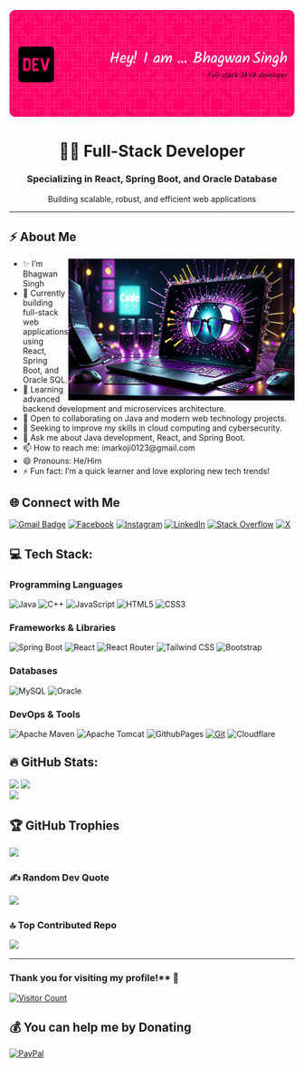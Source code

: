 ![MasterHead](https://github.com/itmarko/itmarko/blob/main/bhagwan.png)
<div align="center">
<!--  <h1 style="font-family: 'Pacifico', cursive;">Hi 👨‍💻 I'm Bhagwan Singh</h1> -->
<!--   <h3>Full-Stack Developer Specializing in React, Spring Boot, and Oracle Database</h3> -->
<!--   <p>Building scalable, robust, and efficient web applications</p> -->
  <h1>👨‍💻 Full-Stack Developer</h1>
  <h3>Specializing in React, Spring Boot, and Oracle Database</h3>
  <p>Building scalable, robust, and efficient web applications</p>
</div>
<hr/>
<!-- Animation Typing -->

<!-- Animation Typing: END -->


<!-- About Me Section -->
## ⚡️ About Me
<img align="right" alt="Coding" width="400px" height="250px" src="https://raw.githubusercontent.com/itmarko/itmarko/main/programmer">
<ul>
  <li>✨ I’m Bhagwan Singh</li>
  <li>🔭 Currently building full-stack web applications using React, Spring Boot, and Oracle SQL.</li>
  <li>🌱 Learning advanced backend development and microservices architecture.</li>
  <li>👯 Open to collaborating on Java and modern web technology projects.</li>
  <li>🤔 Seeking to improve my skills in cloud computing and cybersecurity.</li>
  <li>💬 Ask me about Java development, React, and Spring Boot.</li>
  <li>📫 How to reach me: imarkoji0123@gmail.com</li>
  <li>😄 Pronouns: He/Him</li>
  <li>⚡ Fun fact: I’m a quick learner and love exploring new tech trends!</li>
</ul>

<!-- About me section: END -->

<!-- Connect with me Section -->
## 🌐 Connect with Me
[![Gmail Badge](https://img.shields.io/badge/Gmail-fff?style=flat&logo=gmail)](mailto:imarkoji0123@gmail.com)
[![Facebook](https://img.shields.io/badge/Facebook-%231877F2.svg?logo=Facebook&logoColor=white)](https://facebook.com/itmarko.in)
[![Instagram](https://img.shields.io/badge/Instagram-%23E4405F.svg?logo=Instagram&logoColor=white)](https://instagram.com/it.marko)
[![LinkedIn](https://img.shields.io/badge/LinkedIn-%230077B5.svg?logo=linkedin&logoColor=white)](https://linkedin.com/in/it-marko)
[![Stack Overflow](https://img.shields.io/badge/-Stackoverflow-FE7A16?logo=stack-overflow&logoColor=white)](https://stackoverflow.com/users/12069284) 
[![X](https://img.shields.io/badge/X-black.svg?logo=X&logoColor=white)](https://x.com/it_marko)

## 💻 Tech Stack:

### Programming Languages
![Java](https://img.shields.io/badge/java-%23ED8B00.svg?style=plastic&logo=openjdk&logoColor=white)
![C++](https://img.shields.io/badge/c++-%2300599C.svg?style=plastic&logo=c%2B%2B&logoColor=white)
![JavaScript](https://img.shields.io/badge/javascript-%23323330.svg?style=plastic&logo=javascript&logoColor=%23F7DF1E)
![HTML5](https://img.shields.io/badge/html5-%23E34F26.svg?style=plastic&logo=html5&logoColor=white)
![CSS3](https://img.shields.io/badge/css3-%231572B6.svg?style=plastic&logo=css3&logoColor=white)

### Frameworks & Libraries
![Spring Boot](https://img.shields.io/badge/springboot-%236DB33F.svg?style=plastic&logo=spring&logoColor=white)
![React](https://img.shields.io/badge/react-%2320232a.svg?style=plastic&logo=react&logoColor=%2361DAFB)
![React Router](https://img.shields.io/badge/React_Router-CA4245?style=plastic&logo=react-router&logoColor=white)
![Tailwind CSS](https://img.shields.io/badge/tailwindcss-%2338B2AC.svg?style=plastic&logo=tailwindcss&logoColor=white)
![Bootstrap](https://img.shields.io/badge/bootstrap-%238511FA.svg?style=plastic&logo=bootstrap&logoColor=white)

### Databases
![MySQL](https://img.shields.io/badge/mysql-4479A1.svg?style=plastic&logo=mysql&logoColor=white)
![Oracle](https://img.shields.io/badge/Oracle-F80000?style=plastic&logo=oracle&logoColor=white)

### DevOps & Tools
![Apache Maven](https://img.shields.io/badge/Apache%20Maven-C71A36?style=plastic&logo=Apache%20Maven&logoColor=white)
![Apache Tomcat](https://img.shields.io/badge/apache%20tomcat-%23F8DC75.svg?style=plastic&logo=apache-tomcat&logoColor=black)
![GithubPages](https://img.shields.io/badge/github%20pages-121013?style=plastic&logo=github&logoColor=white)
[![Git](https://img.shields.io/badge/-Git-F05032?style=plastic&logo=git)](https://git-scm.com/)
![Cloudflare](https://img.shields.io/badge/Cloudflare-F38020?style=plastic&logo=Cloudflare&logoColor=white)



## :fire: GitHub Stats:
![](https://github-readme-stats.vercel.app/api?username=itmarko&theme=radical&hide_border=false&include_all_commits=true&count_private=true)
![](https://github-readme-streak-stats.herokuapp.com/?user=itmarko&theme=radical&hide_border=false)<br/>
![](https://github-readme-stats.vercel.app/api/top-langs/?username=itmarko&theme=radical&hide_border=false&include_all_commits=true&count_private=true&layout=compact)


## 🏆 GitHub Trophies
[![](https://github-profile-trophy.vercel.app/?username=itmarko&theme=onedark&no-frame=false&no-bg=true&margin-w=4)](https://github.com/ryo-ma/github-profile-trophy)


### ✍️ Random Dev Quote
![](https://quotes-github-readme.vercel.app/api?type=horizontal&theme=merko)

<!-- Top Contributed Repo Section -->
### 🔝 Top Contributed Repo
![](https://github-contributor-stats.vercel.app/api?username=itmarko&limit=5&theme=radical&combine_all_yearly_contributions=true)


---
### Thank you for visiting my profile!** 🌟  
[![Visitor Count](https://visitcount.itsvg.in/api?id=itmarko&icon=7&color=maroon)](https://your-url.com)

  ## 💰 You can help me by Donating
  [![PayPal](https://img.shields.io/badge/PayPal-00457C?style=for-the-badge&logo=paypal&logoColor=white)](https://paypal.me/itmarko) 

  
